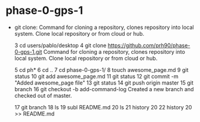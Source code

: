 # phase-0-gps-1

- git clone: Command for cloning a repository, clones repository 
into local system. Clone local repository or from cloud or hub.

    3  cd users/pablo/desktop
    4  git clone https://github.com/prh90/phase-0-gps-1.git
    Command for cloning a repository, clones repository 
into local system. Clone local repository or from cloud or hub.

    5  cd ph*
    6  cd ..
    7  cd phase-0-gps-1/
    8  touch awesome_page.md
    9  git status
   10  git add awesome_page.md
   11  git status
   12  git commit -m "Added awesome_page file"
   13  git status
   14  git push origin master
   15  git branch 
   16  git checkout -b add-command-log 
   Created a new branch and checked out of master.
   
   17  git branch
   18  ls
   19  subl README.md
   20  ls
   21  history 20
   22  history 20 >> README.md
